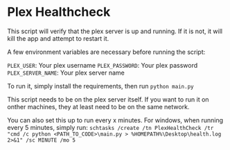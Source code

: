 # Plex Healthcheck
This script will verify that the plex server is up and running. If it is not, it will kill the app and attempt to restart it.

A few environment variables are necessary before running the script:

`PLEX_USER`: Your plex username
`PLEX_PASSWORD`: Your plex password
`PLEX_SERVER_NAME`: Your plex server name

To run it, simply install the requirements, then run `python main.py`

This script needs to be on the plex server itself. If you want to run it on onther machines, they at least need to be on the same network.

You can also set this up to run every x minutes. For windows, when running every 5 minutes, simply run:
`schtasks /create /tn PlexHealthCheck /tr "cmd /c python <PATH_TO_CODE>\main.py > %HOMEPATH%\Desktop\health.log 2>&1" /sc MINUTE /mo 5`
